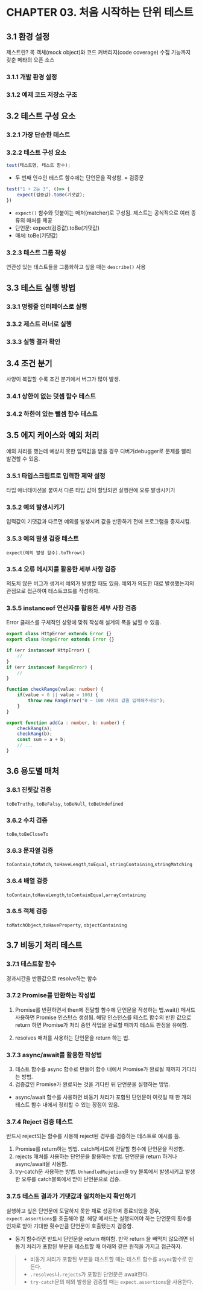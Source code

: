 # CHAPTER 03. 처음 시작하는 단위 테스트


## 3.1 환경 설정

제스트란? 목 객체(mock object)와 코드 커버리지(code coverage) 수집 기능까지 갖춘 메타의 오픈 소스

### 3.1.1 개발 환경 설정
### 3.1.2 예제 코드 저장소 구조
## 3.2 테스트 구성 요소
### 3.2.1 가장 단순한 테스트
### 3.2.2 테스트 구성 요소

```typescript
test(테스트명, 테스트 함수);
```

- 두 번째 인수인 테스트 함수에는 단언문을 작성함. = 검증문

```typescript
test("1 + 2는 3", ()=> {
    expect(검증값).toBe(기댓값);
})
```
- `expect()` 함수와 덧붙이는 매처(matcher)로 구성됨. 제스트는 공식적으로 여러 종류의 매처를 제공
- 단언문: expect(검증값).toBe(기댓값)
- 매처: toBe(기댓값)

### 3.2.3 테스트 그룹 작성

연관성 있는 테스트들을 그룹화하고 싶을 때는 `describe()` 사용

## 3.3 테스트 실행 방법
### 3.3.1 명령줄 인터페이스로 실행
### 3.3.2 제스트 러너로 실행
### 3.3.3 실행 결과 확인

## 3.4 조건 분기

사양이 복잡할 수록 조건 분기에서 버그가 많이 발생.

### 3.4.1 상한이 없는 덧셈 함수 테스트
### 3.4.2 하한이 있는 뺄셈 함수 테스트

## 3.5 에지 케이스와 예외 처리

예외 처리를 했는데 예상치 못한 입력값을 받을 경우 디버거debugger로 문제를 빨리 발견할 수 있음.

### 3.5.1 타입스크립트로 입력한 제약 설정

타입 애너테이션을 붙여서 다른 타입 값이 할당되면 실행전에 오류 발생시키기

### 3.5.2 예외 발생시키기

입력값이 기댓값과 다르면 예외를 발생시켜 값을 반환하기 전에 프로그램을 중지시킴.

### 3.5.3 예외 발생 검증 테스트

`expect(예외 발생 함수).toThrow()`

### 3.5.4 오류 메시지를 활용한 세부 사항 검증

의도치 않은 버그가 생겨서 예외가 발생할 때도 있음. 예외가 의도한 대로 발생했는지의 관점으로 접근하여 테스트코드를 작성하자.

### 3.5.5 instanceof 연산자를 활용한 세부 사항 검증

Error 클래스를 구체적인 상황에 맞춰 작성해 설계의 폭을 넓힐 수 있음.

```typescript
export class HttpError extends Error {}
export class RangeError extends Error {}

if (err instanceof HttpError) {
    //
}
if (err instanceof RangeError) {
    //
}
```

```typescript
function checkRange(value: number) {
    if(value < 0 || value > 100) {
        throw new RangError("0 ~ 100 사이의 값을 입력해주세요");
    }
}

export function add(a : number, b: number) {
    checkRang(a);
    checkRang(b);
    const sum = a + b;
    // ...
}
```

## 3.6 용도별 매처

### 3.6.1 진릿값 검증

`toBeTruthy`, `toBeFalsy`, `toBeNull`, `toBeUndefined`

### 3.6.2 수치 검증

`toBe`,`toBeCloseTo`

### 3.6.3 문자열 검증

`toContain`,`toMatch`, `toHaveLength`,`toEqual`, `stringContaining`,`stringMatching`

### 3.6.4 배열 검증

`toContain`,`toHaveLength`,`toContainEqual`,`arrayContaining`

### 3.6.5 객체 검증

`toMatchObject`,`toHaveProperty`, `objectContaining`

## 3.7 비동기 처리 테스트
### 3.7.1 테스트할 함수

경과시간을 반환값으로 resolve하는 함수

### 3.7.2 Promise를 반환하는 작성법

1. Promise를 반환하면서 then에 전달할 함수에 단언문을 작성하는 법.wait() 메서드 사용하면 Promise 인스턴스 생성됨. 해당 인스턴스를 테스트 함수의 반환 값으로 return 하면 Promise가 처리 중인 작업을 완료할 때까지 테스트 판정을 유예함.

2. resolves 매처를 사용하는 단언문을 return 하는 법.

### 3.7.3 async/await를 활용한 작성법

3. 테스트 함수를 async 함수로 만들어 함수 내에서 Promise가 완료될 때까지 기다리는 방법. 
4. 검증값인 Promise가 완료되는 것을 기다린 뒤 단언문을 실행하는 방법.

- async/await 함수를 사용하면 비동기 처리가 포함된 단언문이 여럿일 때 한 개의 테스트 함수 내에서 정리할 수 있는 장점이 있음.

### 3.7.4 Reject 검증 테스트

반드시 reject되는 함수를 사용해 reject된 경우를 검증하는 테스트로 예시를 듬.

1. Promise를 return하는 방법. catch메서드에 전달할 함수에 단언문을 작성함.
2. rejects 매처를 사용하는 단언문을 활용하는 방법. 단언문을 return 하거나 async/await을 사용함.
3. try-catch문 사용하는 방법. `UnhandledRejetion`을 try 블록에서 발생시키고 발생한 오류를 catch블록에서 받아 단언문으로 검증.

### 3.7.5 테스트 결과가 기댓값과 일치하는지 확인하기

실행하고 싶은 단언문에 도달하지 못한 채로 성공하며 종료되었을 경우, `expect.assertions`를 호출해야 함. 해당 메서드는 실행되어야 하는 단언문의 횟수를 인자로 받아 기대한 횟수만큼 단언문이 호출됐는지 검증함.


- 동기 함수라면 반드시 단언문을 return 해야함. 만약 return 을 빼먹지 않으려면 비동기 처리가 포함된 부분을 테스트할 때 아래와 같은 원칙을 가지고 접근하자.

> - 비동기 처리가 포함된 부분을 테스트할 때는 테스트 함수를 `async`함수로 만든다.
> - `.resolves`나`.rejects`가 포함된 단언문은 await한다.
> - `try-catch`문의 예외 발생을 검증할 때는 `expect.assertions`을 사용한다.
